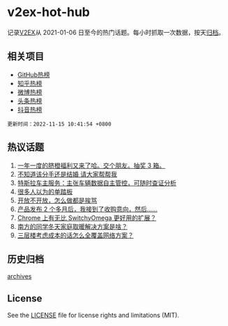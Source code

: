 # v2ex-hot-hub

 记录[V2EX](https://www.v2ex.com/)从 2021-01-06 日至今的热门话题。每小时抓取一次数据，按天[归档](archives)。
 
 ## 相关项目

- [GitHub热榜](https://github.com/lonnyzhang423/github-hot-hub)
- [知乎热榜](https://github.com/lonnyzhang423/zhihu-hot-hub)
- [微博热榜](https://github.com/lonnyzhang423/weibo-hot-hub)
- [头条热榜](https://github.com/lonnyzhang423/toutiao-hot-hub)
- [抖音热榜](https://github.com/lonnyzhang423/douyin-hot-hub)


 `更新时间：2022-11-15 10:41:54 +0800`

## 热议话题

1. [一年一度的脐橙福利又来了哈。交个朋友。抽奖 3 箱。](https://www.v2ex.com/t/895134)
1. [不知道该分手还是结婚 请大家帮帮我](https://www.v2ex.com/t/895243)
1. [特斯拉车主服务：主张车辆数据自主管控，可随时查证分析](https://www.v2ex.com/t/895082)
1. [很多人以为的单踏板](https://www.v2ex.com/t/895133)
1. [开放不开放，怎么做都是挨骂](https://www.v2ex.com/t/895297)
1. [产品发布 2 个多月后，我接到了收购意向，然后……](https://www.v2ex.com/t/895100)
1. [Chrome 上有无比 SwitchyOmega 更好用的扩展？](https://www.v2ex.com/t/895078)
1. [南方的同学冬天家庭取暖解决方案是啥？](https://www.v2ex.com/t/895217)
1. [三层楼考虑成本的话怎么全覆盖网络方案？](https://www.v2ex.com/t/895054)

## 历史归档

[archives](archives)

## License

See the [LICENSE](LICENSE) file for license rights and limitations (MIT).
